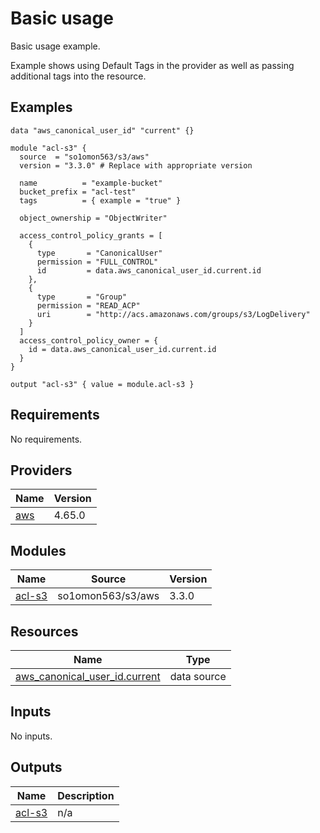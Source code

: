 # Basic usage

Basic usage example.

Example shows using Default Tags in the provider as well as passing additional tags into the resource.
<!-- BEGINNING OF PRE-COMMIT-TERRAFORM DOCS HOOK -->


## Examples

```hcl
data "aws_canonical_user_id" "current" {}

module "acl-s3" {
  source  = "so1omon563/s3/aws"
  version = "3.3.0" # Replace with appropriate version

  name          = "example-bucket"
  bucket_prefix = "acl-test"
  tags          = { example = "true" }

  object_ownership = "ObjectWriter"

  access_control_policy_grants = [
    {
      type       = "CanonicalUser"
      permission = "FULL_CONTROL"
      id         = data.aws_canonical_user_id.current.id
    },
    {
      type       = "Group"
      permission = "READ_ACP"
      uri        = "http://acs.amazonaws.com/groups/s3/LogDelivery"
    }
  ]
  access_control_policy_owner = {
    id = data.aws_canonical_user_id.current.id
  }
}

output "acl-s3" { value = module.acl-s3 }
```

## Requirements

No requirements.

## Providers

| Name | Version |
|------|---------|
| <a name="provider_aws"></a> [aws](#provider\_aws) | 4.65.0 |

## Modules

| Name | Source | Version |
|------|--------|---------|
| <a name="module_acl-s3"></a> [acl-s3](#module\_acl-s3) | so1omon563/s3/aws | 3.3.0 |

## Resources

| Name | Type |
|------|------|
| [aws_canonical_user_id.current](https://registry.terraform.io/providers/hashicorp/aws/latest/docs/data-sources/canonical_user_id) | data source |

## Inputs

No inputs.

## Outputs

| Name | Description |
|------|-------------|
| <a name="output_acl-s3"></a> [acl-s3](#output\_acl-s3) | n/a |


<!-- END OF PRE-COMMIT-TERRAFORM DOCS HOOK -->

